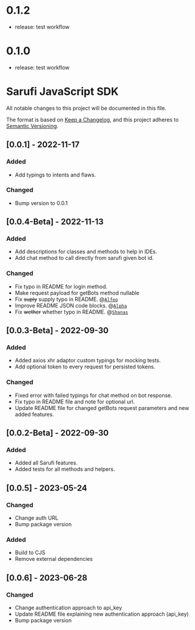 # 0.1.2
* release: test workflow
# 0.1.0
* release: test workflow
# Sarufi JavaScript SDK

All notable changes to this project will be documented in this file.

The format is based on [Keep a Changelog](https://keepachangelog.com/en/1.0.0/),
and this project adheres to [Semantic Versioning](https://semver.org/spec/v2.0.0.html).

## [0.0.1] - 2022-11-17

### Added

- Add typings to intents and flaws.

### Changed

- Bump version to 0.0.1

## [0.0.4-Beta] - 2022-11-13

### Added

- Add descriptions for classes and methods to help in IDEs.
- Add chat method to call directly from sarufi given bot id.

### Changed

- Fix typo in README for login method.
- Make request payload for getBots method nullable
- Fix <del>suply</del> supply typo in README. @[`Alfeo`](https://github.com/Pheogrammer)
- Improve README JSON code blocks. @[`Alpha`](https://github.com/alphaolomi)
- Fix <del>wether</del> whether typo in README. @[`Shanas`](https://github.com/mrshanas)

## [0.0.3-Beta] - 2022-09-30

### Added

- Added axios xhr adaptor custom typings for mocking tests.
- Add optional token to every request for persisted tokens.

### Changed

- Fixed error with failed typings for chat method on bot response.
- Fix typo in README file and note for optional url.
- Update README file for changed getBots request parameters and new added features.

## [0.0.2-Beta] - 2022-09-30

### Added

- Added all Sarufi features.
- Added tests for all methods and helpers.

## [0.0.5] - 2023-05-24

### Changed

- Change auth URL
- Bump package version

### Added

- Build to CJS
- Remove external dependencies

## [0.0.6] - 2023-06-28

### Changed

- Change authentication approach to api_key
- Update README file explaining new authentication approach (api_key)
- Bump package version
